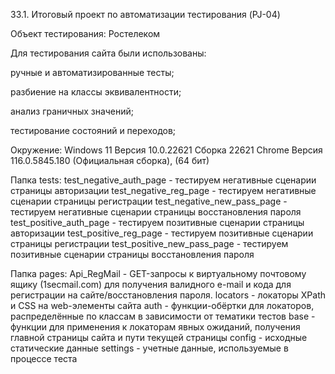 33.1. Итоговый проект по автоматизации тестирования (PJ-04)

Объект тестирования: Ростелеком

Для тестирования сайта были использованы:

ручные и автоматизированные тесты;

разбиение на классы эквивалентности;

анализ граничных значений;

тестирование состояний и переходов;

Окружение:
Windows 11 Версия	10.0.22621 Сборка 22621
Chrome Версия 116.0.5845.180 (Официальная сборка), (64 бит)

Папка tests:
test_negative_auth_page - тестируем негативные сценарии страницы авторизации
test_negative_reg_page - тестируем негативные сценарии страницы регистрации test_negative_new_pass_page - тестируем негативные сценарии страницы восстановления пароля
test_positive_auth_page - тестируем позитивные сценарии страницы авторизации
test_positive_reg_page - тестируем позитивные сценарии страницы регистрации
test_positive_new_pass_page - тестируем позитивные сценарии страницы восстановления пароля

Папка pages:
Api_RegMail - GET-запросы к виртуальному почтовому ящику (1secmail.com) для получения валидного e-mail и кода для регистрации на сайте/восстановления пароля.
locators - локаторы XPath и CSS на web-элементы сайта
auth - функции-обёртки для локаторов, распределённые по классам в зависимости от тематики тестов
base - функции для применения к локаторам явных ожиданий, получения главной страницы сайта и пути текущей страницы
config - исходные статические данные
settings - учетные данные, используемые в процессе теста
